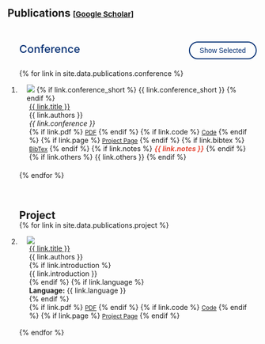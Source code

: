 <style>
    /* 样式定义 */
    .popup {
        display: none;
        position: fixed;
        left: 50%;
        top: 50%;
        transform: translate(-50%, -50%);
        padding: 20px;
        background-color: white;
        box-shadow: 0 0 10px rgba(0, 0, 0, 0.5);
        z-index: 1000;
    }
    .popup .close {
        display: block;
        text-align: right;
        cursor: pointer;
    }
    #overlay {
        display: none;
        position: fixed;
        top: 0;
        left: 0;
        width: 100%;
        height: 100%;
        background-color: rgba(0, 0, 0, 0.5);
        z-index: 999;
    }

    /* Conference标题和控制按钮的容器 */
    .conference-header {
        display: flex;
        justify-content: space-between;
        align-items: baseline;
        margin: 60px 0 20px 0;
    }

    .conference-title {
        margin: 0;
        font-size: 157%;
        color: #002D72;
        font-weight: 500;
        transition: all 0.3s ease;
        position: relative;
    }

    .conference-title::after {
        content: '';
        position: absolute;
        bottom: -5px;
        left: 0;
        width: 0;
        height: 2px;
        background: linear-gradient(90deg, #002D72, #0056b3);
        transition: width 0.3s ease;
    }

    .conference-title:hover::after {
        width: 50px;
    }

    .conference-title:hover {
        color: #0056b3;
    }

    .toggle-btn {
        padding: 8px 20px;
        border: 2px solid #002D72;
        background: transparent;
        color: #002D72;
        border-radius: 25px;
        cursor: pointer;
        font-size: 14px;
        font-family: 'Libertinus Sans', sans-serif;
        font-weight: 500;
        transition: all 0.3s ease;
        text-decoration: none;
        display: inline-block;
        min-width: 120px;
        text-align: center;
        flex-shrink: 0;
    }

    .toggle-btn:hover {
        background: #002D72;
        color: white;
        transform: translateY(-1px);
        box-shadow: 0 4px 12px rgba(0, 45, 114, 0.3);
    }

    .toggle-btn.selected-mode {
        background: #002D72;
        color: white;
    }

    /* 隐藏非选中项目及其间距 */
    .conference-item {
        margin-bottom: 20px;
        transition: all 0.3s ease;
    }

    .conference-item.hidden {
        display: none !important;
        margin: 0 !important;
        padding: 0 !important;
    }

    /* 确保最后一个显示的项目没有多余间距 */
    .conference-item:last-child {
        margin-bottom: 0;
    }
</style>

<h1 id="publications"></h1>

<h2 style="margin: 60px 0px -15px;">Publications <temp style="font-size:15px;">[</temp><a href="https://scholar.google.com/citations?user=tOEF7V8AAAAJ" target="_blank" style="font-size:15px;">Google Scholar</a><temp style="font-size:15px;">]</temp></h2>
<!--<temp style="font-size:15px;">[</temp><a href="" target="_blank" style="font-size:15px;">DBLP</a><temp style="font-size:15px;">]</temp> -->

<div class="publications">
<ol class="bibliography">

<div class="conference-header">
    <h2 class="conference-title">Conference</h2>
    <button class="toggle-btn" id="toggleBtn" onclick="toggleConferenceView()">Show Selected</button>
</div>

<script>
let isShowingSelected = false;

function toggleConferenceView() {
    const button = document.getElementById('toggleBtn');
    const items = document.querySelectorAll('.conference-item');

    if (isShowingSelected) {
        // 当前显示的是selected，切换到show all
        items.forEach(item => {
            item.classList.remove('hidden');
        });
        button.textContent = 'Show Selected';
        button.classList.remove('selected-mode');
        isShowingSelected = false;
    } else {
        // 当前显示的是all，切换到show selected
        items.forEach(item => {
            if (!item.classList.contains('selected')) {
                item.classList.add('hidden');
            } else {
                item.classList.remove('hidden');
            }
        });
        button.textContent = 'Show All';
        button.classList.add('selected-mode');
        isShowingSelected = true;
    }
}
</script>

{% for link in site.data.publications.conference %}

<li class="conference-item {% if link.selected %}selected{% endif %}">
<div class="pub-row">
  <div class="col-sm-3 abbr" style="position: relative;padding-right: 15px;padding-left: 15px;">
    <img src="{{ link.image }}" class="teaser img-fluid z-depth-1" style="width=100;height=50%">
            {% if link.conference_short %}
            <abbr class="badge">{{ link.conference_short }}</abbr>
            {% endif %}
  </div>
  <div class="col-sm-9" style="position: relative;padding-right: 15px;padding-left: 20px;">
      <div class="title"><a href="{{ link.pdf }}">{{ link.title }}</a></div>
      <div class="author">{{ link.authors }}</div>
      <div class="periodical"><em>{{ link.conference }}</em></div>
    <div class="links">
      {% if link.pdf %}
      <a href="{{ link.pdf }}" class="btn btn-sm z-depth-0" role="button" target="_blank" style="font-size:12px;">PDF</a>
      {% endif %}
      {% if link.code %}
      <a href="{{ link.code }}" class="btn btn-sm z-depth-0" role="button" target="_blank" style="font-size:12px;">Code</a>
      {% endif %}
      {% if link.page %}
      <a href="{{ link.page }}" class="btn btn-sm z-depth-0" role="button" target="_blank" style="font-size:12px;">Project Page</a>
      {% endif %}
      {% if link.bibtex %}
      <a href="{{ link.bibtex }}" class="btn btn-sm z-depth-0" role="button" target="_blank" style="font-size:12px;">BibTex</a>
      {% endif %}
      {% if link.notes %}
      <strong> <i style="color:#e74d3c">{{ link.notes }}</i></strong>
      {% endif %}
      {% if link.others %}
      {{ link.others }}
      {% endif %}
    </div>
  </div>
</div>
</li>

{% endfor %}

<h2 style="margin: 60px 0px -15px;">Project</h2>

{% for link in site.data.publications.project %}

<li>
<div class="pub-row">
  <div class="col-sm-3 abbr" style="position: relative;padding-right: 15px;padding-left: 15px;">
    <img src="{{ link.image }}" class="teaser img-fluid z-depth-1" style="width=100;height=50%">
  </div>
  <div class="col-sm-9" style="position: relative;padding-right: 15px;padding-left: 20px;">
      <div class="title"><a href="{{ link.pdf }}">{{ link.title }}</a></div>
      <div class="author">{{ link.authors }}</div>
      {% if link.introduction %}
      <div class="introduction">{{ link.introduction }}</div>
      {% endif %}
      {% if link.language %}
      <div class="language"><strong>Language:</strong> {{ link.language }}</div>
      {% endif %}
      <div class="links">
      {% if link.pdf %}
      <a href="{{ link.pdf }}" class="btn btn-sm z-depth-0" role="button" target="_blank" style="font-size:12px;">PDF</a>
      {% endif %}
      {% if link.code %}
      <a href="{{ link.code }}" class="btn btn-sm z-depth-0" role="button" target="_blank" style="font-size:12px;">Code</a>
      {% endif %}
      {% if link.page %}
      <a href="{{ link.page }}" class="btn btn-sm z-depth-0" role="button" target="_blank" style="font-size:12px;">Project Page</a>
      {% endif %}
    </div>
  </div>
</div>
</li>
<br>
{% endfor %}

<!-- <h2 style="margin: 60px 0px -15px;">
Journal
</h2><br>

{% for link in site.data.publications.journal %}

<li>
<div class="pub-row">
  <div class="col-sm-3 abbr" style="position: relative;padding-right: 15px;padding-left: 15px;">
    <img src="{{ link.image }}" class="teaser img-fluid z-depth-1" style="width=100;height=40%">
            {% if link.conference_short %}
            <abbr class="badge">{{ link.conference_short }}</abbr>
            {% endif %}
  </div>
  <div class="col-sm-9" style="position: relative;padding-right: 15px;padding-left: 20px;">
      <div class="title"><a href="{{ link.pdf }}">{{ link.title }}</a></div>
      <div class="author">{{ link.authors }}</div>
      <div class="periodical"><em>{{ link.conference }}</em>
      </div>
    <div class="links">
      {% if link.pdf %}
      <a href="{{ link.pdf }}" class="btn btn-sm z-depth-0" role="button" target="_blank" style="font-size:12px;">PDF</a>
      {% endif %}
      {% if link.code %}
      <a href="{{ link.code }}" class="btn btn-sm z-depth-0" role="button" target="_blank" style="font-size:12px;">Code</a>
      {% endif %}
      {% if link.page %}
      <a href="{{ link.page }}" class="btn btn-sm z-depth-0" role="button" target="_blank" style="font-size:12px;">Project Page</a>
      {% endif %}
      {% if link.bibtex %}
      <a href="{{ link.bibtex }}" class="btn btn-sm z-depth-0" role="button" target="_blank" style="font-size:12px;">BibTex</a>
      {% endif %}
      {% if link.notes %}
      <strong> <i style="color:#e74d3c">{{ link.notes }}</i></strong>
      {% endif %}
      {% if link.others %}
      {{ link.others }}
      {% endif %}
    </div>
  </div>
</div>
</li>

<br>

{% endfor %} -->

</ol>
</div>
